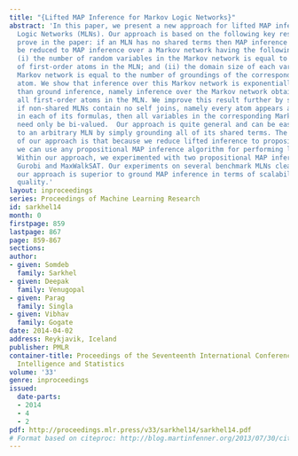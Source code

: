 ```yaml
---
title: "{Lifted MAP Inference for Markov Logic Networks}"
abstract: 'In this paper, we present a new approach for lifted MAP inference in Markov
  Logic Networks (MLNs). Our approach is based on the following key result that we
  prove in the paper: if an MLN has no shared terms then MAP inference over it can
  be reduced to MAP inference over a Markov network having the following properties:
  (i) the number of random variables in the Markov network is equal to the number
  of first-order atoms in the MLN; and (ii) the domain size of each variable in the
  Markov network is equal to the number of groundings of the corresponding first-order
  atom. We show that inference over this Markov network is exponentially more efficient
  than ground inference, namely inference over the Markov network obtained by grounding
  all first-order atoms in the MLN. We improve this result further by showing that
  if non-shared MLNs contain no self joins, namely every atom appears at most once
  in each of its formulas, then all variables in the corresponding Markov network
  need only be bi-valued.  Our approach is quite general and can be easily applied
  to an arbitrary MLN by simply grounding all of its shared terms. The key feature
  of our approach is that because we reduce lifted inference to propositional inference,
  we can use any propositional MAP inference algorithm for performing lifted MAP inference.
  Within our approach, we experimented with two propositional MAP inference algorithms:
  Gurobi and MaxWalkSAT. Our experiments on several benchmark MLNs clearly demonstrate
  our approach is superior to ground MAP inference in terms of scalability and solution
  quality.'
layout: inproceedings
series: Proceedings of Machine Learning Research
id: sarkhel14
month: 0
firstpage: 859
lastpage: 867
page: 859-867
sections: 
author:
- given: Somdeb
  family: Sarkhel
- given: Deepak
  family: Venugopal
- given: Parag
  family: Singla
- given: Vibhav
  family: Gogate
date: 2014-04-02
address: Reykjavik, Iceland
publisher: PMLR
container-title: Proceedings of the Seventeenth International Conference on Artificial
  Intelligence and Statistics
volume: '33'
genre: inproceedings
issued:
  date-parts:
  - 2014
  - 4
  - 2
pdf: http://proceedings.mlr.press/v33/sarkhel14/sarkhel14.pdf
# Format based on citeproc: http://blog.martinfenner.org/2013/07/30/citeproc-yaml-for-bibliographies/
---
```

